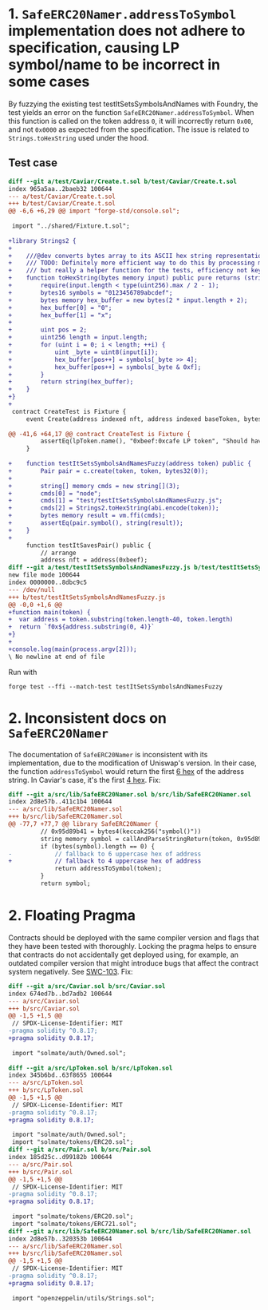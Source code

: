 # 1. `SafeERC20Namer.addressToSymbol` implementation does not adhere to specification, causing LP symbol/name to be incorrect in some cases

By fuzzying the existing test testItSetsSymbolsAndNames with Foundry, the test yields an error on the function `SafeERC20Namer.addressToSymbol`. When this function is called on the token address `0`, it will incorrectly return `0x00`, and not `0x0000` as expected from the specification. The issue is related to `Strings.toHexString` used under the hood.

## Test case

```diff
diff --git a/test/Caviar/Create.t.sol b/test/Caviar/Create.t.sol
index 965a5aa..2baeb32 100644
--- a/test/Caviar/Create.t.sol
+++ b/test/Caviar/Create.t.sol
@@ -6,6 +6,29 @@ import "forge-std/console.sol";
 
 import "../shared/Fixture.t.sol";
 
+library Strings2 {
+
+    ///@dev converts bytes array to its ASCII hex string representation
+    /// TODO: Definitely more efficient way to do this by processing multiple (16?) bytes at once
+    /// but really a helper function for the tests, efficiency not key.
+    function toHexString(bytes memory input) public pure returns (string memory) {
+        require(input.length < type(uint256).max / 2 - 1);
+        bytes16 symbols = "0123456789abcdef";
+        bytes memory hex_buffer = new bytes(2 * input.length + 2);
+        hex_buffer[0] = "0";
+        hex_buffer[1] = "x";
+
+        uint pos = 2;
+        uint256 length = input.length;
+        for (uint i = 0; i < length; ++i) {
+            uint _byte = uint8(input[i]);
+            hex_buffer[pos++] = symbols[_byte >> 4];
+            hex_buffer[pos++] = symbols[_byte & 0xf];
+        }
+        return string(hex_buffer);
+    }
+}
+
 contract CreateTest is Fixture {
     event Create(address indexed nft, address indexed baseToken, bytes32 indexed merkleRoot);
 
@@ -41,6 +64,17 @@ contract CreateTest is Fixture {
         assertEq(lpToken.name(), "0xbeef:0xcafe LP token", "Should have set lp name");
     }
 
+    function testItSetsSymbolsAndNamesFuzzy(address token) public {
+        Pair pair = c.create(token, token, bytes32(0));
+
+        string[] memory cmds = new string[](3);
+        cmds[0] = "node";
+        cmds[1] = "test/testItSetsSymbolsAndNamesFuzzy.js";
+        cmds[2] = Strings2.toHexString(abi.encode(token));
+        bytes memory result = vm.ffi(cmds);
+        assertEq(pair.symbol(), string(result));
+    }
+
     function testItSavesPair() public {
         // arrange
         address nft = address(0xbeef);
diff --git a/test/testItSetsSymbolsAndNamesFuzzy.js b/test/testItSetsSymbolsAndNamesFuzzy.js
new file mode 100644
index 0000000..8dbc9c5
--- /dev/null
+++ b/test/testItSetsSymbolsAndNamesFuzzy.js
@@ -0,0 +1,6 @@
+function main(token) {
+  var address = token.substring(token.length-40, token.length)
+  return `f0x${address.substring(0, 4)}`
+}
+
+console.log(main(process.argv[2]));
\ No newline at end of file

```

Run with

```
forge test --ffi --match-test testItSetsSymbolsAndNamesFuzzy
```

# 2. Inconsistent docs on `SafeERC20Namer`

The documentation of `SafeERC20Namer` is inconsistent with its implementation, due to the modification of Uniswap's version. In their case, the function `addressToSymbol` would return the first [6 hex](https://github.com/Uniswap/solidity-lib/blob/master/contracts/libraries/SafeERC20Namer.sol#L51) of the address string. In Caviar's case, it's the first [4 hex](https://github.com/code-423n4/2022-12-caviar/blob/main/src/lib/SafeERC20Namer.sol#L53). Fix:

```diff
diff --git a/src/lib/SafeERC20Namer.sol b/src/lib/SafeERC20Namer.sol
index 2d8e57b..411c1b4 100644
--- a/src/lib/SafeERC20Namer.sol
+++ b/src/lib/SafeERC20Namer.sol
@@ -77,7 +77,7 @@ library SafeERC20Namer {
         // 0x95d89b41 = bytes4(keccak256("symbol()"))
         string memory symbol = callAndParseStringReturn(token, 0x95d89b41);
         if (bytes(symbol).length == 0) {
-            // fallback to 6 uppercase hex of address
+            // fallback to 4 uppercase hex of address
             return addressToSymbol(token);
         }
         return symbol;

```

# 2. Floating Pragma

Contracts should be deployed with the same compiler version and flags that they have been tested with thoroughly. Locking the pragma helps to ensure that contracts do not accidentally get deployed using, for example, an outdated compiler version that might introduce bugs that affect the contract system negatively. See [SWC-103](https://swcregistry.io/docs/SWC-103). Fix: 

```diff
diff --git a/src/Caviar.sol b/src/Caviar.sol
index 674ed7b..bd7adb2 100644
--- a/src/Caviar.sol
+++ b/src/Caviar.sol
@@ -1,5 +1,5 @@
 // SPDX-License-Identifier: MIT
-pragma solidity ^0.8.17;
+pragma solidity 0.8.17;
 
 import "solmate/auth/Owned.sol";
 
diff --git a/src/LpToken.sol b/src/LpToken.sol
index 345b6bd..63f8655 100644
--- a/src/LpToken.sol
+++ b/src/LpToken.sol
@@ -1,5 +1,5 @@
 // SPDX-License-Identifier: MIT
-pragma solidity ^0.8.17;
+pragma solidity 0.8.17;
 
 import "solmate/auth/Owned.sol";
 import "solmate/tokens/ERC20.sol";
diff --git a/src/Pair.sol b/src/Pair.sol
index 185d25c..d99182b 100644
--- a/src/Pair.sol
+++ b/src/Pair.sol
@@ -1,5 +1,5 @@
 // SPDX-License-Identifier: MIT
-pragma solidity ^0.8.17;
+pragma solidity 0.8.17;
 
 import "solmate/tokens/ERC20.sol";
 import "solmate/tokens/ERC721.sol";
diff --git a/src/lib/SafeERC20Namer.sol b/src/lib/SafeERC20Namer.sol
index 2d8e57b..320353b 100644
--- a/src/lib/SafeERC20Namer.sol
+++ b/src/lib/SafeERC20Namer.sol
@@ -1,5 +1,5 @@
 // SPDX-License-Identifier: MIT
-pragma solidity ^0.8.17;
+pragma solidity 0.8.17;
 
 import "openzeppelin/utils/Strings.sol";
 

```